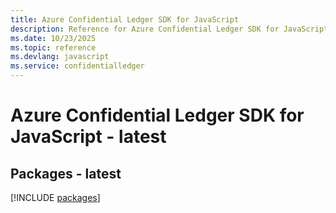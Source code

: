 ```yaml
---
title: Azure Confidential Ledger SDK for JavaScript
description: Reference for Azure Confidential Ledger SDK for JavaScript
ms.date: 10/23/2025
ms.topic: reference
ms.devlang: javascript
ms.service: confidentialledger
---
```

# Azure Confidential Ledger SDK for JavaScript - latest
## Packages - latest
[!INCLUDE [packages](confidential-ledger-index.md)]
